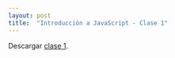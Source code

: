 ```yaml
---
layout: post
title:  "Introducción a JavaScript - Clase 1"
---
```


Descargar [clase 1][clase-1].

[clase-1]: /assets/clase1.zip

